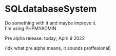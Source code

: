 # SQLdatabaseSystem 
Do something with it and maybe improve it.<br>
I'm using PHPMYADMIN

Pre alpha release: today; April 9 2022

(idk what pre alpha means, it sounds proffesional)

